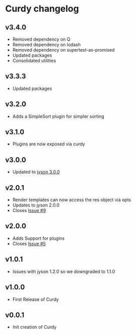 # Curdy changelog

## v3.4.0
- Removed dependency on Q
- Removed dependency on lodash
- Removed dependency on supertest-as-promised
- Updated packages
- Consolidated utilities

## v3.3.3
- Updated packages

## v3.2.0
- Adds a SimpleSort plugin for simpler sorting

## v3.1.0
- Plugins are now exposed via curdy

## v3.0.0
- Updated to [jyson 3.0.0](https://github.com/hubba/jyson/blob/master/changelog.md#v300)

## v2.0.1
- Render templates can now access the res object via opts
- Updates to jyson 2.0.0
- Closes [Issue #9](https://github.com/hubba/jyson/issues/9)

## v2.0.0
- Adds Support for plugins
- Closes [Issue #5](https://github.com/hubba/jyson/issues/5)

## v1.0.1
- Issues with jyson 1.2.0 so we downgraded to 1.1.0

## v1.0.0
- First Release of Curdy

## v0.0.1
- Init creation of Curdy
